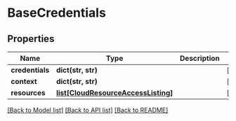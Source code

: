 # BaseCredentials

## Properties
Name | Type | Description | Notes
------------ | ------------- | ------------- | -------------
**credentials** | **dict(str, str)** |  | [optional] 
**context** | **dict(str, str)** |  | [optional] 
**resources** | [**list[CloudResourceAccessListing]**](CloudResourceAccessListing.md) |  | [optional] 

[[Back to Model list]](../README.md#documentation-for-models) [[Back to API list]](../README.md#documentation-for-api-endpoints) [[Back to README]](../README.md)


